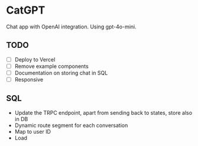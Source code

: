 # CatGPT

Chat app with OpenAI integration. Using gpt-4o-mini.

## TODO

- [ ] Deploy to Vercel
- [ ] Remove example components
- [ ] Documentation on storing chat in SQL
- [ ] Responsive

## SQL

- Update the TRPC endpoint, apart from sending back to states, store also in DB
- Dynamic route segment for each conversation
- Map to user ID
- Load
